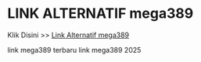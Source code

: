 # LINK ALTERNATIF mega389

Klik Disini >> <a href="https://linksto.pages.dev/">Link Alternatif mega389 </a>

link mega389 terbaru
link mega389 2025